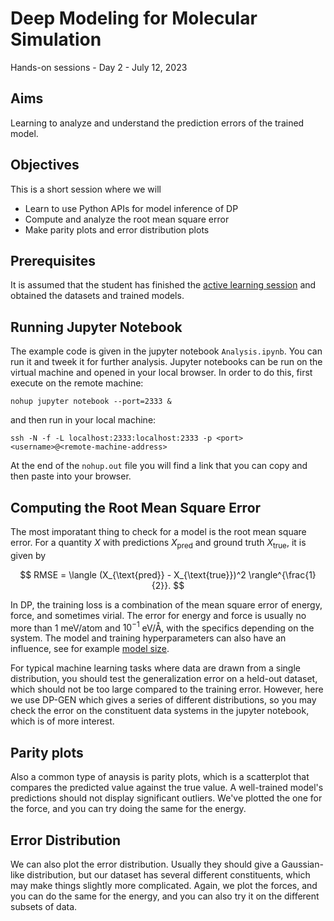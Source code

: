 # Deep Modeling for Molecular Simulation
Hands-on sessions - Day 2 - July 12, 2023

## Aims

Learning to analyze and understand the prediction errors of the trained model.

## Objectives

This is a short session where we will
- Learn to use Python APIs for model inference of DP
- Compute and analyze the root mean square error
- Make parity plots and error distribution plots

## Prerequisites

It is assumed that the student has finished the [active learning session](https://github.com/CSIprinceton/workshop-july-2023/tree/main/hands-on-sessions/day-2/5-active-learning) and obtained the datasets and trained models.

## Running Jupyter Notebook

The example code is given in the jupyter notebook ```Analysis.ipynb```. You can run it and tweek it for further analysis. Jupyter notebooks can be run on the virtual machine and opened in your local browser.
In order to do this, first execute on the remote machine:
```
nohup jupyter notebook --port=2333 &
```
and then run in your local machine:
```
ssh -N -f -L localhost:2333:localhost:2333 -p <port> <username>@<remote-machine-address>
```
At the end of the ```nohup.out``` file you will find a link that you can copy and then paste into your browser.

## Computing the Root Mean Square Error

The most imporatant thing to check for a model is the root mean square error. 
For a quantity $X$ with predictions $X_{\text{pred}}$ and ground truth $X_{\text{true}}$, it is given by

$$ RMSE = \langle (X_{\text{pred}} - X_{\text{true}})^2 \rangle^{\frac{1}{2}}. $$

In DP, the training loss is a combination of the mean square error of energy, force, and sometimes virial.
The error for energy and force is usually no more than $1$ meV/atom and $10^{-1}$ eV/Å, 
with the specifics depending on the system. The model and training hyperparameters can also have an influence, 
see for example [model size](https://github.com/deepmodeling/deepmd-kit/blob/master/doc/troubleshooting/howtoset_netsize.md). 

For typical machine learning tasks where data are drawn from a single distribution, 
you should test the generalization error on a held-out dataset, 
which should not be too large compared to the training error.
However, here we use DP-GEN which gives a series of different distributions, 
so you may check the error on the constituent data systems in the jupyter notebook, 
which is of more interest.

## Parity plots

Also a common type of anaysis is parity plots, 
which is a scatterplot that compares the predicted value against the true value. 
A well-trained model's predictions should not display significant outliers. 
We've plotted the one for the force, and you can try doing the same for the energy.

## Error Distribution

We can also plot the error distribution. Usually they should give a Gaussian-like distribution, but our dataset has several different constituents, which may make things slightly more complicated. Again, we plot the forces, and you can do the same for the energy, and you can also try it on the different subsets of data.
